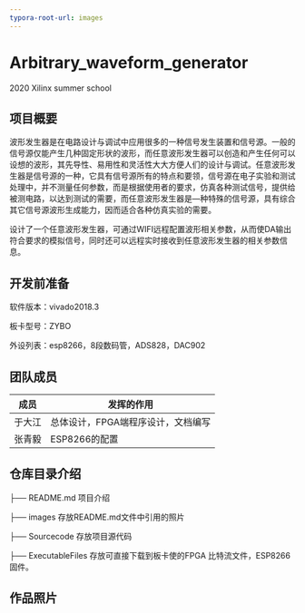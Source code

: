 ```yaml
---
typora-root-url: images
---
```


# Arbitrary_waveform_generator
2020 Xilinx summer school

## 项目概要

波形发生器是在电路设计与调试中应用很多的一种信号发生装置和信号源。一般的信号源仅能产生几种固定形状的波形，而任意波形发生器可以创造和产生任何可以设想的波形，其先导性、易用性和灵活性大大方便人们的设计与调试。任意波形发生器是信号源的一种，它具有信号源所有的特点和要领，信号源在电子实验和测试处理中，并不测量任何参数，而是根据使用者的要求，仿真各种测试信号，提供给被测电路，以达到测试的需要，而任意波形发生器是—种特殊的信号源，具有综合其它信号源波形生成能力，因而适合各种仿真实验的需要。

设计了一个任意波形发生器，可通过WIFI远程配置波形相关参数，从而使DA输出符合要求的模拟信号，同时还可以远程实时接收到任意波形发生器的相关参数信息。



## 开发前准备

软件版本：vivado2018.3

板卡型号：ZYBO

外设列表：esp8266，8段数码管，ADS828，DAC902



## 团队成员

| 成员   | 发挥的作用                         |
| ------ | ---------------------------------- |
| 于大江 | 总体设计，FPGA端程序设计，文档编写 |
| 张青毅 | ESP8266的配置                      |



## 仓库目录介绍

├── README.md      项目介绍

├── images                存放README.md文件中引⽤的照片

├── Sourcecode        存放项⽬源代码

├── ExecutableFiles  存放可直接下载到板卡使的FPGA 比特流文件，ESP8266固件。



## 作品照片

[](https://github.com/djgq2020/Arbitrary_waveform_generator/blob/master/images/IMG_20200801_202351.jpg)